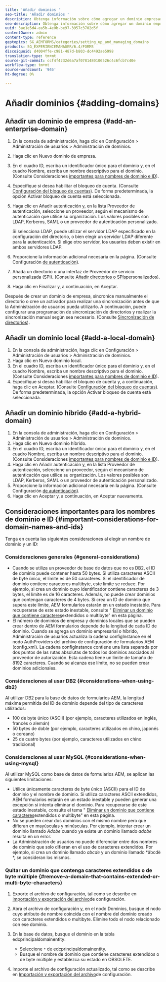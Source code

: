 ```yaml
---
title: 'Añadir dominios '
seo-title: 'Añadir dominios '
description: Obtenga información sobre cómo agregar un dominio empresarial, local o híbrido mediante la configuración de Administración de dominios y consideraciones generales para los nombres de dominio y las ID.
seo-description: Obtenga información sobre cómo agregar un dominio empresarial, local o híbrido mediante la configuración de Administración de dominios y consideraciones generales para los nombres de dominio y las ID.
uuid: 3ae1e5d4-ea5b-4e0b-be97-3957c3702d5f
contentOwner: admin
content-type: reference
geptopics: SG_AEMFORMS/categories/setting_up_and_managing_domains
products: SG_EXPERIENCEMANAGER/6.4/FORMS
discoiquuid: d4004ffe-c981-487d-b803-dc4492ae5998
translation-type: tm+mt
source-git-commit: ccf4f4232d6a7af0781480106526c4c6fcb7c40e
workflow-type: tm+mt
source-wordcount: '946'
ht-degree: 0%

---
```



# Añadir dominios {#adding-domains}

## Añadir un dominio de empresa {#add-an-enterprise-domain}

1. En la consola de administración, haga clic en Configuración > Administración de usuarios > Administración de dominios.
1. Haga clic en Nuevo dominio de empresa.
1. En el cuadro ID, escriba un identificador único para el dominio y, en el cuadro Nombre, escriba un nombre descriptivo para el dominio. (Consulte Consideraciones [importantes para nombres de dominio e ID](adding-domains.md#important-considerations-for-domain-names-and-ids)).
1. Especifique si desea habilitar el bloqueo de cuenta. (Consulte [Configuración del bloqueo de cuentas](/help/forms/using/admin-help/configure-account-locking-settings.md#configure-account-locking-settings)). De forma predeterminada, la opción Activar bloqueo de cuenta está seleccionada.
1. Haga clic en Añadir autenticación y, en la lista Proveedor de autenticación, seleccione un proveedor, según el mecanismo de autenticación que utilice su organización. Los valores posibles son LDAP, Kerberos, SAML o un proveedor de autenticación personalizado.

   Si selecciona LDAP, puede utilizar el servidor LDAP especificado en la configuración del directorio, o bien elegir un servidor LDAP diferente para la autenticación. Si elige otro servidor, los usuarios deben existir en ambos servidores LDAP.

1. Proporcione la información adicional necesaria en la página. (Consulte Configuración [de autenticación](/help/forms/using/admin-help/configuring-authentication-providers.md#authentication-settings)).
1. Añada un directorio o una interfaz de Proveedor de servicio personalizada (SPI). (Consulte [Añadir directorios o SPIs](/help/forms/using/admin-help/configuring-directories.md#adding-directories-or-custom-spis)personalizados).
1. Haga clic en Finalizar y, a continuación, en Aceptar.

Después de crear un dominio de empresa, sincronice manualmente el directorio o cree un activador para realizar una sincronización antes de que la Administración de usuarios pueda utilizarlo. A continuación, puede configurar una programación de sincronización de directorios y realizar la sincronización manual según sea necesario. (Consulte [Sincronización de directorios](/help/forms/using/admin-help/synchronizing-directories.md#synchronizing-directories)).

## Añadir un dominio local {#add-a-local-domain}

1. En la consola de administración, haga clic en Configuración > Administración de usuarios > Administración de dominios.
1. Haga clic en Nuevo dominio local.
1. En el cuadro ID, escriba un identificador único para el dominio y, en el cuadro Nombre, escriba un nombre descriptivo para el dominio. (Consulte Consideraciones [importantes para nombres de dominio e ID](adding-domains.md#important-considerations-for-domain-names-and-ids)).
1. Especifique si desea habilitar el bloqueo de cuenta y, a continuación, haga clic en Aceptar. (Consulte [Configuración del bloqueo de cuentas](/help/forms/using/admin-help/configure-account-locking-settings.md#configure-account-locking-settings)). De forma predeterminada, la opción Activar bloqueo de cuenta está seleccionada.

## Añadir un dominio híbrido {#add-a-hybrid-domain}

1. En la consola de administración, haga clic en Configuración > Administración de usuarios > Administración de dominios.
1. Haga clic en Nuevo dominio híbrido.
1. En el cuadro ID, escriba un identificador único para el dominio y, en el cuadro Nombre, escriba un nombre descriptivo para el dominio. (Consulte Consideraciones [importantes para nombres de dominio e ID](adding-domains.md#important-considerations-for-domain-names-and-ids)).
1. Haga clic en Añadir autenticación y, en la lista Proveedor de autenticación, seleccione un proveedor, según el mecanismo de autenticación que utilice su organización. Los valores posibles son LDAP, Kerberos, SAML o un proveedor de autenticación personalizado.
1. Proporcione la información adicional necesaria en la página. (Consulte Configuración [de autenticación](/help/forms/using/admin-help/configuring-authentication-providers.md#authentication-settings)).
1. Haga clic en Aceptar y, a continuación, en Aceptar nuevamente.

## Consideraciones importantes para los nombres de dominio e ID {#important-considerations-for-domain-names-and-ids}

Tenga en cuenta las siguientes consideraciones al elegir un nombre de dominio y un ID:

### Consideraciones generales {#general-considerations}

* Cuando se utiliza un proveedor de base de datos que no es DB2, el ID de dominio puede contener hasta 50 bytes. Si utiliza caracteres ASCII de byte único, el límite es de 50 caracteres. Si el identificador de dominio contiene caracteres multibyte, este límite se reduce. Por ejemplo, si crea un dominio cuyo identificador contiene caracteres de 3 bytes, el límite es de 16 caracteres. Además, no puede crear dominios que contengan caracteres de 4 bytes. Si crea un ID de dominio que supera este límite, AEM formularios estarán en un estado inestable. Para recuperarse de este estado inestable, consulte &quot; [Eliminar un dominio que contiene caracteres](adding-domains.md#remove-a-domain-that-contains-extended-or-multi-byte-characters)extendidos o multibyte&quot; en esta página.
* El número de dominios de empresa y dominios locales que se pueden crear dentro de AEM formularios depende de la longitud de cada ID de dominio. Cuando se agrega un dominio empresarial o híbrido, Administración de usuarios actualiza la cadena configInstance en el nodo AuthProviders del archivo de configuración de formularios AEM (config.xml). La cadena configInstance contiene una lista separada por dos puntos de las rutas absolutas de todos los dominios asociados al proveedor de autorización. Esta cadena tiene un límite de tamaño de 8192 caracteres. Cuando se alcanza ese límite, no se pueden crear dominios adicionales.

### Consideraciones al usar DB2 {#considerations-when-using-db2}

Al utilizar DB2 para la base de datos de formularios AEM, la longitud máxima permitida del ID de dominio depende del tipo de caracteres utilizados:

* 100 de byte único (ASCII) (por ejemplo, caracteres utilizados en inglés, francés o alemán)
* 50 bytes de doble (por ejemplo, caracteres utilizados en chino, japonés o coreano)
* 25 de cuatro bytes (por ejemplo, caracteres utilizados en chino tradicional)

### Consideraciones al usar MySQL {#considerations-when-using-mysql}

Al utilizar MySQL como base de datos de formularios AEM, se aplican las siguientes limitaciones:

* Utilice únicamente caracteres de byte único (ASCII) para el ID de dominio y el nombre de dominio. Si utiliza caracteres ASCII extendidos, AEM formularios estarán en un estado inestable y pueden generar una excepción si intenta eliminar el dominio. Para recuperarse de este estado inestable, consulte el tema &quot; [Eliminar un dominio que contiene caracteres](adding-domains.md#remove-a-domain-that-contains-extended-or-multi-byte-characters)extendidos o multibyte&quot; en esta página.
* No se pueden crear dos dominios con el mismo nombre pero que difieran en mayúsculas y minúsculas. Por ejemplo, intentar crear un dominio llamado *Adobe* cuando ya existe un dominio llamado *adobe* resulta en un error.
* La Administración de usuarios no puede diferenciar entre dos nombres de dominio que solo difieran en el uso de caracteres extendidos. Por ejemplo, si crea un dominio llamado *abcde* y un dominio llamado *âbcdè *, se consideran los mismos.

### Quitar un dominio que contenga caracteres extendidos o de byte múltiple {#remove-a-domain-that-contains-extended-or-multi-byte-characters}

1. Exporte el archivo de configuración, tal como se describe en [Importación y exportación del archivo](/help/forms/using/admin-help/importing-exporting-configuration-file.md#importing-and-exporting-the-configuration-file)de configuración.
1. Abra el archivo de configuración y, en el nodo Dominios, busque el nodo cuyo atributo de nombre coincida con el nombre del dominio creado con caracteres extendidos o multibyte. Elimine todo el nodo relacionado con ese dominio.
1. En la base de datos, busque el dominio en la tabla edcprincipaldomainentity:

   * Seleccione `*` de edcprincipaldomainentity.
   * Busque el nombre de dominio que contiene caracteres extendidos o de byte múltiple y establezca su estado en OBSOLETE.

1. Importe el archivo de configuración actualizado, tal como se describe en [Importación y exportación del archivo](/help/forms/using/admin-help/importing-exporting-configuration-file.md#importing-and-exporting-the-configuration-file)de configuración.

